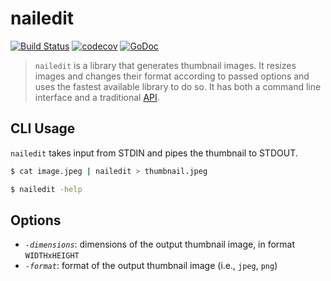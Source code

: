 # nailedit

[![Build Status](https://travis-ci.org/brendanashworth/nailedit.svg?branch=master)](https://travis-ci.org/brendanashworth/nailedit)  [![codecov](https://codecov.io/gh/brendanashworth/nailedit/branch/master/graph/badge.svg)](https://codecov.io/gh/brendanashworth/nailedit) [![GoDoc](https://godoc.org/github.com/brendanashworth/nailedit?status.svg)](http://godoc.org/github.com/brendanashworth/nailedit/thumbnail)

> `nailedit` is a library that generates thumbnail images. It resizes
images and changes their format according to passed options and uses the
fastest available library to do so. It has both a command line interface
and a traditional [API](https://godoc.org/github.com/brendanashworth/nailedit/thumbnail).

## CLI Usage

`nailedit` takes input from STDIN and pipes the thumbnail to STDOUT.

```sh
$ cat image.jpeg | nailedit > thumbnail.jpeg

$ nailedit -help
```

## Options

- *`-dimensions`*: dimensions of the output thumbnail image, in format `WIDTHxHEIGHT`
- *`-format`*: format of the output thumbnail image (i.e., `jpeg`, `png`)
